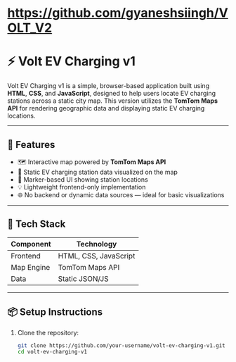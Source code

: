 # https://github.com/gyaneshsiingh/VOLT_V2 
# ⚡ Volt EV Charging v1

Volt EV Charging v1 is a simple, browser-based application built using **HTML**, **CSS**, and **JavaScript**, designed to help users locate EV charging stations across a static city map. This version utilizes the **TomTom Maps API** for rendering geographic data and displaying static EV charging locations.

---

## 🚗 Features

- 🗺️ Interactive map powered by **TomTom Maps API**
- 📍 Static EV charging station data visualized on the map
- 📌 Marker-based UI showing station locations
- 💡 Lightweight frontend-only implementation
- 🌐 No backend or dynamic data sources — ideal for basic visualizations

---

## 🧱 Tech Stack

| Component   | Technology       |
|------------|------------------|
| Frontend   | HTML, CSS, JavaScript |
| Map Engine | TomTom Maps API  |
| Data       | Static JSON/JS   |

---

## 📦 Setup Instructions

1. Clone the repository:
   ```bash
   git clone https://github.com/your-username/volt-ev-charging-v1.git
   cd volt-ev-charging-v1
